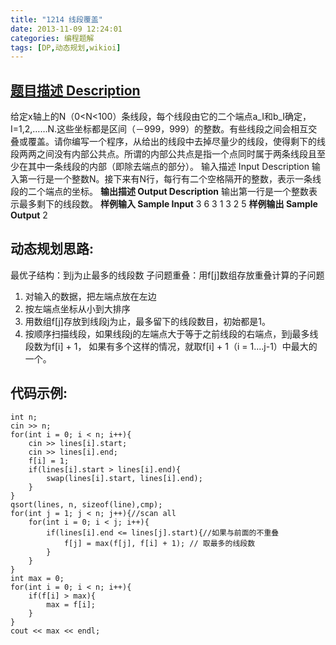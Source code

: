 ```yaml
---
title: "1214 线段覆盖"
date: 2013-11-09 12:24:01
categories: 编程题解
tags: [DP,动态规划,wikioi]
---
```

<!-- more -->
## [题目描述 Description](http://www.wikioi.com/problem/1214/)
给定x轴上的N（0<N<100）条线段，每个线段由它的二个端点a_I和b_I确定，I=1,2,……N.这些坐标都是区间（－999，999）的整数。有些线段之间会相互交叠或覆盖。请你编写一个程序，从给出的线段中去掉尽量少的线段，使得剩下的线段两两之间没有内部公共点。所谓的内部公共点是指一个点同时属于两条线段且至少在其中一条线段的内部（即除去端点的部分）。
输入描述 Input Description
输入第一行是一个整数N。接下来有N行，每行有二个空格隔开的整数，表示一条线段的二个端点的坐标。
**输出描述 Output Description**
输出第一行是一个整数表示最多剩下的线段数。
**样例输入 Sample Input**
3
6 3
1 3
2 5
**样例输出 Sample Output**
2

## 动态规划思路:
最优子结构：到j为止最多的线段数
子问题重叠：用f[j]数组存放重叠计算的子问题
1. 对输入的数据，把左端点放在左边
2. 按左端点坐标从小到大排序
3. 用数组f[j]存放到线段j为止，最多留下的线段数目，初始都是1。
4. 按顺序扫描线段，如果线段j的左端点大于等于之前线段的右端点，到j最多线段数为f[i] + 1， 如果有多个这样的情况，就取f[i] + 1（i = 1....j-1）中最大的一个。

## 代码示例:

    
    int n;
    cin >> n;
    for(int i = 0; i < n; i++){
        cin >> lines[i].start;
        cin >> lines[i].end;
        f[i] = 1;
        if(lines[i].start > lines[i].end){
            swap(lines[i].start, lines[i].end);
        }
    }
    qsort(lines, n, sizeof(line),cmp);
    for(int j = 1; j < n; j++){//scan all
        for(int i = 0; i < j; i++){ 
            if(lines[i].end <= lines[j].start){//如果与前面的不重叠
                f[j] = max(f[j], f[i] + 1); // 取最多的线段数
            }
        }
    }
    int max = 0;
    for(int i = 0; i < n; i++){
        if(f[i] > max){
            max = f[i];
        }
    }
    cout << max << endl;






